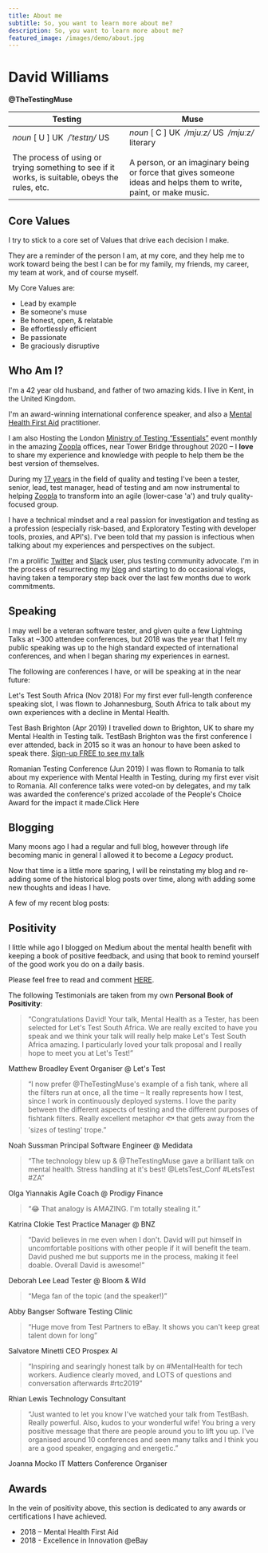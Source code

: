 ```yaml
---
title: About me
subtitle: So, you want to learn more about me?
description: So, you want to learn more about me?
featured_image: /images/demo/about.jpg
---
```


# David Williams
**@TheTestingMuse**

Testing | Muse
--- | ---
*noun* [ U ] UK ​ */ˈtestɪŋ/* US<br /><br />The process of using or trying something to see if it works, is suitable, obeys the rules, etc. | *noun* [ C ] UK ​ */mjuːz/* US ​ */mjuːz/* literary<br /><br />A person, or an imaginary being or force that gives someone ideas and helps them to write, paint, or make music.

## Core Values
I try to stick to a core set of Values that drive each decision I make.

They are a reminder of the person I am, at my core, and they help me to work toward being the best I can be for my family, my friends, my career, my team at work, and of course myself.

My Core Values are:

* Lead by example
* Be someone's muse
* Be honest, open, & relatable
* Be effortlessly efficient
* Be passionate
* Be graciously disruptive

## Who Am I?
I'm a 42 year old husband, and father of two amazing kids. I live in Kent, in the United Kingdom.

I'm an award-winning international conference speaker, and also a [Mental Health First Aid](https://mhfaengland.org/) practitioner.

I am also Hosting the London [Ministry of Testing “Essentials”](https://www.meetup.com/Ministry-of-Testing-London/events/) event monthly in the amazing [Zoopla](https://careers.zoopla.co.uk/life-at-zoopla/) offices, near Tower Bridge throughout 2020 – I **love** to share my experience and knowledge with people to help them be the best version of themselves.

During my [17 years](https://www.linkedin.com/in/thetestingmuse/) in the field of quality and testing I've been a tester, senior, lead, test manager, head of testing and am now instrumental to helping [Zoopla](https://careers.zoopla.co.uk/life-at-zoopla/) to transform into an agile (lower-case 'a') and truly quality-focused group.

I have a technical mindset and a real passion for investigation and testing as a profession (especially risk-based, and Exploratory Testing with developer tools, proxies, and API's). I've been told that my passion is infectious when talking about my experiences and perspectives on the subject.

I'm a prolific [Twitter](https://twitter.com/TheTestingMuse) and [Slack](https://www.ministryoftesting.com/slack_invite) user, plus testing community advocate. I'm in the process of resurrecting my [blog](/blog/) and starting to do occasional vlogs, having taken a temporary step back over the last few months due to work commitments.

## Speaking
I may well be a veteran software tester, and given quite a few Lightning Talks at ~300 attendee conferences, but 2018 was the year that I felt my public speaking was up to the high standard expected of international conferences, and when I began sharing my experiences in earnest.

The following are conferences I have, or will be speaking at in the near future:

Let's Test South Africa (Nov 2018)
For my first ever full-length conference speaking slot, I was flown to Johannesburg, South Africa to talk about my own experiences with a decline in Mental Health.

Test Bash Brighton (Apr 2019)
I travelled down to Brighton, UK to share my Mental Health in Testing talk.
TestBash Brighton was the first conference I ever attended, back in 2015 so it was an honour to have been asked to speak there. [Sign-up FREE to see my talk](https://www.ministryoftesting.com/dojo/series/it-s-ok-testbash-talks-mental-health/lessons/mental-health-as-a-tester-david-williams)

Romanian Testing Conference (Jun 2019)
I was flown to Romania to talk about my experience with Mental Health in Testing, during my first ever visit to Romania.
All conference talks were voted-on by delegates, and my talk was awarded the conference's prized accolade of the People's Choice Award for the impact it made.Click Here

## Blogging
Many moons ago I had a regular and full blog, however through life becoming manic in general I allowed it to become a *Legacy* product.

Now that time is a little more sparing, I will be reinstating my blog and re-adding some of the historical blog posts over time, along with adding some new thoughts and ideas I have.

A few of my recent blog posts:

## Positivity
 I little while ago I blogged on Medium about the mental health benefit with keeping a book of positive feedback, and using that book to remind yourself of the good work you do on a daily basis.

Please feel free to read and comment [HERE](https://medium.com/@TheTestingMuse/personalised-book-of-positivity-ff68f155f504).

The following Testimonials are taken from my own **Personal Book of Positivity**:

> “Congratulations David! Your talk, Mental Health as a Tester, has been selected for Let's Test South Africa. We are really excited to have you speak and we think your talk will really help make Let's Test South Africa amazing. I particularly loved your talk proposal and I really hope to meet you at Let's Test!”

Matthew Broadley
Event Organiser @ Let's Test

> “I now prefer @TheTestingMuse's example of a fish tank, where all the filters run at once, all the time – It really represents how I test, since I work in continuously deployed systems. I love the parity between the different aspects of testing and the different purposes of fishtank filters. Really excellent metaphor 🐟 that gets away from the 'sizes of testing' trope.”

Noah Sussman
Principal Software Engineer @ Medidata

> “The technology blew up & @TheTestingMuse gave a brilliant talk on mental health. Stress handling at it's best! @LetsTest_Conf #LetsTest #ZA”

Olga Yiannakis
Agile Coach @ Prodigy Finance

> “😂 That analogy is AMAZING. I'm totally stealing it.”

Katrina Clokie
Test Practice Manager @ BNZ

> “David believes in me even when I don't. David will put himself in uncomfortable positions with other people if it will benefit the team. David pushed me but supports me in the process, making it feel doable. Overall David is awesome!”

Deborah Lee
Lead Tester @ Bloom & Wild

> “Mega fan of the topic (and the speaker!)”

Abby Bangser
Software Testing Clinic

> “Huge move from Test Partners to eBay. It shows you can't keep great talent down for long”

Salvatore Minetti
CEO Prospex AI

> “Inspiring and searingly honest talk by on #MentalHealth for tech workers. Audience clearly moved, and LOTS of questions and conversation afterwards #rtc2019”

Rhian Lewis
Technology Consultant

> “Just wanted to let you know I've watched your talk from TestBash. Really powerful. Also, kudos to your wonderful wife! You bring a very positive message that there are people around you to lift you up. I've organised around 10 conferences and seen many talks and I think you are a good speaker, engaging and energetic.”

Joanna Mocko
IT Matters Conference Organiser

## Awards
In the vein of positivity above, this section is dedicated to any awards or certifications I have achieved.

- 2018 – Mental Health First Aid
- 2018 - Excellence in Innovation @eBay
